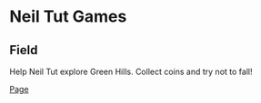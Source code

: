 # Neil Tut Games

## Field
Help Neil Tut explore Green Hills. Collect coins and try not to fall!

[Page](https://github.com/rtitle/neil-tut/wiki/Neil-Tut-Field)
